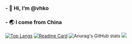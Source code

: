 ### - 👋 Hi, I’m @vhko
### - 🌏 I come from China
[![Top Langs](https://github-readme-stats.vercel.app/api/top-langs/?username=zitons)](https://github.com/anuraghazra/github-readme-stats)
[![Readme Card](https://github-readme-stats.vercel.app/api/pin/?username=vhko&repo=github-readme-stats)](https://github.com/anuraghazra/github-readme-stats)
![Anurag's GitHub stats](https://github-readme-stats.vercel.app/api?username=vhko&show_icons=true)
![](http://github-profile-summary-cards.vercel.app/api/cards/profile-details?username=vhko&theme=default)
<!--
- 👀 I’m interested in ...
- 🌱 I’m currently learning ...
- 💞️ I’m looking to collaborate on ...
- 📫 How to reach me ...
vhko/vhko is a ✨ special ✨ repository because its `README.md` (this file) appears on your GitHub profile.
You can click the Preview link to take a look at your changes.
--->
